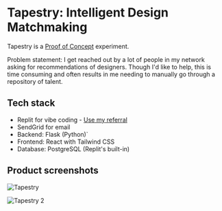 # Tapestry: Intelligent Design Matchmaking

Tapestry is a  [Proof of Concept](http://www.proofofconcept.pub) experiment.

Problem statement: I get reached out by a lot of people in my network asking for recommendations of designers. Though I'd like to help, this is time consuming and often results in me needing to manually go through a repository of talent.

## Tech stack
- Replit for vibe coding - [Use my referral](https://replit.com/refer/dh-design)
- SendGrid for email
- Backend: Flask (Python)`
- Frontend: React with Tailwind CSS
- Database: PostgreSQL (Replit's built-in)

## Product screenshots

![Tapestry](https://github.com/user-attachments/assets/37dc4c69-247e-4977-9786-c6fd7747041d)

![Tapestry 2](https://github.com/user-attachments/assets/992034eb-8c84-4f7a-ba82-a174b156475e)
